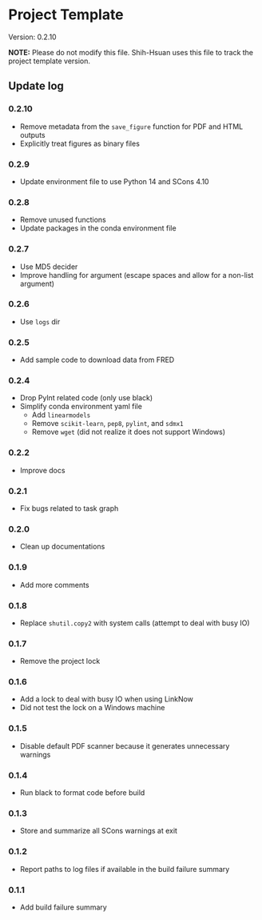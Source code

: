 # Project Template

Version: 0.2.10

**NOTE:** Please do not modify this file.
Shih-Hsuan uses this file to track the project template version.

## Update log

### 0.2.10

- Remove metadata from the `save_figure` function for PDF and HTML outputs
- Explicitly treat figures as binary files

### 0.2.9

- Update environment file to use Python 14 and SCons 4.10

### 0.2.8

- Remove unused functions
- Update packages in the conda environment file

### 0.2.7

- Use MD5 decider
- Improve handling for argument (escape spaces and allow for a non-list argument)

### 0.2.6

- Use `logs` dir

### 0.2.5

- Add sample code to download data from FRED

### 0.2.4

- Drop Pylnt related code (only use black)
- Simplify conda environment yaml file
    - Add `linearmodels`
    - Remove `scikit-learn`, `pep8`, `pylint`, and `sdmx1`
    - Remove `wget` (did not realize it does not support Windows)

### 0.2.2

- Improve docs

### 0.2.1

- Fix bugs related to task graph

### 0.2.0

- Clean up documentations

### 0.1.9

- Add more comments

### 0.1.8

- Replace `shutil.copy2` with system calls (attempt to deal with busy IO)

### 0.1.7

- Remove the project lock

### 0.1.6

- Add a lock to deal with busy IO when using LinkNow
- Did not test the lock on a Windows machine

### 0.1.5

- Disable default PDF scanner because it generates unnecessary warnings

### 0.1.4

- Run black to format code before build

### 0.1.3

- Store and summarize all SCons warnings at exit

### 0.1.2

- Report paths to log files if available in the build failure summary

### 0.1.1

- Add build failure summary
